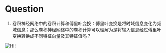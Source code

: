 # Question 



1. 卷积神经网络中的卷积计算和傅里叶变换：傅里叶变换是将时域信息变化为频域信息；那么卷积神经网络中的卷积计算可以理解为是将输入信息经过傅里叶变换转换成不同特征向量及其特征值吗？



![HI!](assets/wallhaven-72ddzy_3332x2026.png)